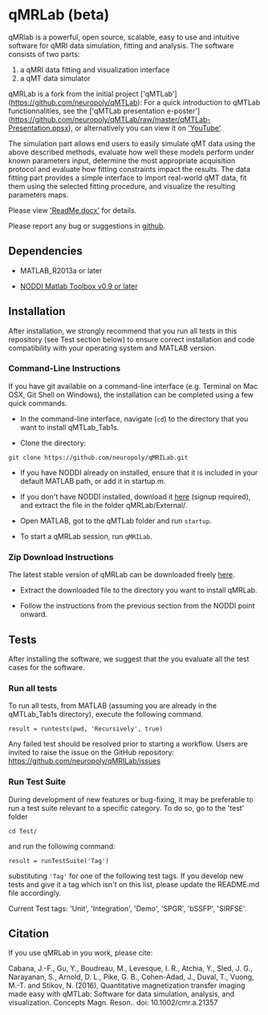 # qMRLab (beta)

qMRlab is a powerful, open source, scalable, easy to use and intuitive software for qMRI data simulation, fitting and analysis. The software consists of two parts:
1) a qMRI data fitting and visualization interface
2) a qMT data simulator


qMRLab is a fork from the initial project ['qMTLab'] (https://github.com/neuropoly/qMTLab):
  For a quick introduction to qMTLab functionnalities, see the ['qMTLab presentation e-poster'] (https://github.com/neuropoly/qMTLab/raw/master/qMTLab-Presentation.ppsx), or alternatively you can view it on ['YouTube'](https://youtu.be/WG0tVe-SFww).

The simulation part allows end users to easily simulate qMT data using the above described methods, evaluate how well these models perform under known parameters input, determine the most appropriate acquisition protocol and evaluate how fitting constraints impact the results. The data fitting part provides a simple interface to import real-world qMT data, fit them using the selected fitting procedure, and visualize the resulting parameters maps.

Please view ['ReadMe.docx'](https://github.com/neuropoly/qMRILab/raw/master/ReadMe.docx) for details.

Please report any bug or suggestions in [github](https://github.com/neuropoly/qMRILab/issues).

## Dependencies

* MATLAB_R2013a or later

* [NODDI Matlab Toolbox v0.9 or later](https://www.nitrc.org/projects/noddi_toolbox/)

## Installation

After installation, we strongly recommend that you run all tests in this repository (see Test section below) to ensure correct installation and code compatibility with your operating system and MATLAB version.

### Command-Line Instructions

If you have git available on a command-line interface (e.g. Terminal on Mac OSX, Git Shell on Windows), the installation can be completed using a few quick commands.

* In the command-line interface, navigate (`cd`) to the directory that you want to install qMTLab_Tab1s.

* Clone the directory:

`git clone https://github.com/neuropoly/qMRILab.git`

* If you have NODDI already on installed, ensure that it is included in your default MATLAB path, or add it in startup.m.

* If you don't have NODDI installed, download it [here](https://www.nitrc.org/projects/noddi_toolbox/) (signup required), and extract the file in the folder qMRLab/External/.

* Open MATLAB, got to the qMTLab folder and run `startup`.

* To start a qMRLab session, run `qMRILab`.

### Zip Download Instructions

The latest stable version of qMRLab can be downloaded freely [here](https://github.com/neuropoly/qMRILab/tarball/master).

* Extract the downloaded file to the directory you want to install qMRLab.

* Follow the instructions from the previous section from the NODDI point onward.

## Tests

After installing the software, we suggest that the you evaluate all the test cases for the software. 

### Run all tests

To run all tests, from MATLAB (assuming you are already in the qMTLab_Tab1s directory), execute the following command.

`result = runtests(pwd, 'Recursively', true)`

Any failed test should be resolved prior to starting a workflow. Users are invited to raise the issue on the GitHub
repository: https://github.com/neuropoly/qMRILab/issues

### Run Test Suite

During development of new features or bug-fixing, it may be preferable to run a test suite relevant to a specific category.
To do so, go to the 'test' folder

`cd Test/`

and run the following command:

`result = runTestSuite('Tag')`

substituting `'Tag'` for one of the following test tags. If you develop new tests and give it a tag which isn't on this list,
please update the README.md file accordingly.

Current Test tags: 'Unit', 'Integration', 'Demo', 'SPGR', 'bSSFP', 'SIRFSE'.

## Citation

If you use qMRLab in you work, please cite:

Cabana, J.-F., Gu, Y., Boudreau, M., Levesque, I. R., Atchia, Y., Sled, J. G., Narayanan, S., Arnold, D. L., Pike, G. B., Cohen-Adad, J., Duval, T., Vuong, M.-T. and Stikov, N. (2016), Quantitative magnetization transfer imaging made easy with qMTLab: Software for data simulation, analysis, and visualization. Concepts Magn. Reson.. doi: 10.1002/cmr.a.21357
